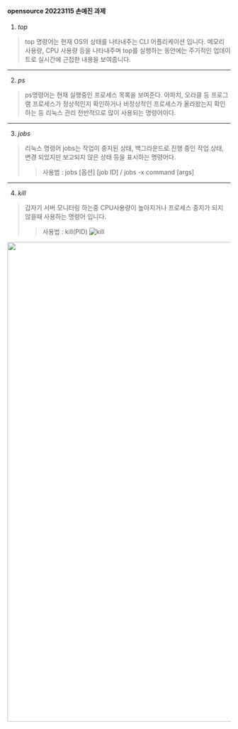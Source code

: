 #### opensource 20223115 손예진 과제 
1) *top*
>top 명령어는 현재 OS의 상태를 나타내주는 CLI 어플리케이션 입니다. 
>메모리 사용량, CPU 사용량 등을 나타내주며 top를 실행하는 동안에는 주기적인 업데이트로 실시간에 근접한 내용을 보여줍니다.
---
2) *ps*
> ps명령어는 현재 실행중인 프로세스 목록을 보여준다. 
> 아파치, 오라클 등 프로그램 프로세스가 정상적인지 확인하거나 비정상적인 프로세스가 올라왔는지 확인 하는 등 리눅스 관리 전반적으로 많이 사용되는 명령어이다.
---
3)  *jobs*
>리눅스 명령어 jobs는 작업이 중지된 상태, 백그라운드로 진행 중인 작업 상태, 변경 되었지만 보고되지 않은 상태 등을 표시하는 명령어다.
>> 사용법 : jobs [옵션] [job ID] / jobs -x command [args]
 
---
4) *kill*
>갑자기 서버 모니터링 하는중 CPU사용량이 높아지거나 프로세스 중지가 되지 않을때 사용하는 명령어 입니다.
>> 사용법 : kill(PID)
>>![kill](https://user-images.githubusercontent.com/106884020/172021861-b17ae5f6-daa8-4f56-8e3c-b1129e5b9de2.jpg)
<img src="https://th.bing.com/th/id/R.6ed95f75219c2417d471db3dcf08aa0b?rik=%2b1rf%2f87dhGHcTw&riu=http%3a%2f%2fblog.servis.co.kr%2fwp-content%2fuploads%2f2019%2f04%2fkillall.jpg&ehk=UO8YXRAe9ni5SMcxlPi7iuPswXNF7IZGjI0y4aNEtd8%3d&risl=&pid=ImgRaw&r=0" width="1920" height="1080">
